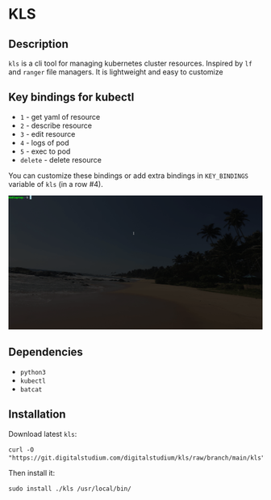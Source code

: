 # KLS

## Description
`kls` is a cli tool for managing kubernetes cluster resources. Inspired by `lf` and `ranger` file managers. 
It is lightweight and easy to customize

## Key bindings for kubectl
- `1` - get yaml of resource
- `2` - describe resource
- `3` - edit resource 
- `4` - logs of pod
- `5` - exec to pod
- `delete` - delete resource

You can customize these bindings or add extra bindings in `KEY_BINDINGS` variable of `kls` (in a row #4).

![kls in action](./images/kls.gif)

## Dependencies
- `python3`
- `kubectl`
- `batcat`

## Installation
Download latest `kls`:
```
curl -O "https://git.digitalstudium.com/digitalstudium/kls/raw/branch/main/kls"
```
Then install it:
```
sudo install ./kls /usr/local/bin/
```

